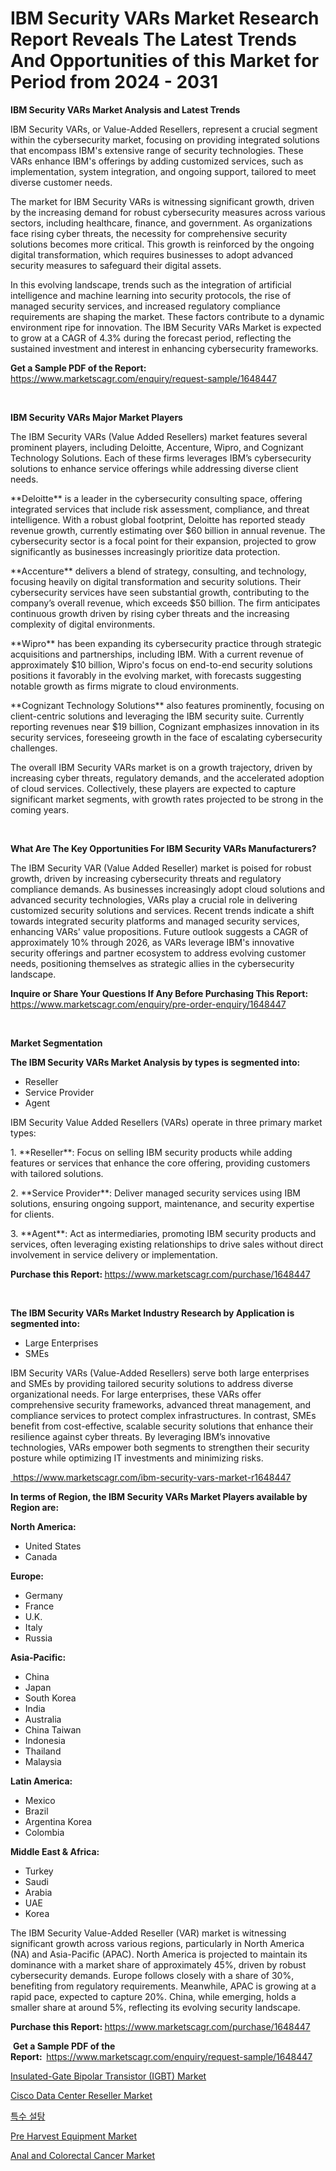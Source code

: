 <p><h1>IBM Security VARs Market Research Report Reveals The Latest Trends And Opportunities of this Market for Period from 2024 - 2031</h1></p><p><strong>IBM Security VARs Market Analysis and Latest Trends</strong></p>
<p><p>IBM Security VARs, or Value-Added Resellers, represent a crucial segment within the cybersecurity market, focusing on providing integrated solutions that encompass IBM's extensive range of security technologies. These VARs enhance IBM's offerings by adding customized services, such as implementation, system integration, and ongoing support, tailored to meet diverse customer needs. </p><p>The market for IBM Security VARs is witnessing significant growth, driven by the increasing demand for robust cybersecurity measures across various sectors, including healthcare, finance, and government. As organizations face rising cyber threats, the necessity for comprehensive security solutions becomes more critical. This growth is reinforced by the ongoing digital transformation, which requires businesses to adopt advanced security measures to safeguard their digital assets.</p><p>In this evolving landscape, trends such as the integration of artificial intelligence and machine learning into security protocols, the rise of managed security services, and increased regulatory compliance requirements are shaping the market. These factors contribute to a dynamic environment ripe for innovation. The IBM Security VARs Market is expected to grow at a CAGR of 4.3% during the forecast period, reflecting the sustained investment and interest in enhancing cybersecurity frameworks.</p></p>
<p><strong>Get a Sample PDF of the Report:&nbsp;</strong> <a href="https://www.marketscagr.com/enquiry/request-sample/1648447?utm_campaign=1286&utm_medium=2&utm_source=Github&utm_content=ia&utm_term=15102024&utm_id=ibm-security-vars">https://www.marketscagr.com/enquiry/request-sample/1648447</a></p>
<p>&nbsp;</p>
<p><strong>IBM Security VARs Major Market Players</strong></p>
<p><p>The IBM Security VARs (Value Added Resellers) market features several prominent players, including Deloitte, Accenture, Wipro, and Cognizant Technology Solutions. Each of these firms leverages IBM’s cybersecurity solutions to enhance service offerings while addressing diverse client needs.</p><p>**Deloitte** is a leader in the cybersecurity consulting space, offering integrated services that include risk assessment, compliance, and threat intelligence. With a robust global footprint, Deloitte has reported steady revenue growth, currently estimating over $60 billion in annual revenue. The cybersecurity sector is a focal point for their expansion, projected to grow significantly as businesses increasingly prioritize data protection.</p><p>**Accenture** delivers a blend of strategy, consulting, and technology, focusing heavily on digital transformation and security solutions. Their cybersecurity services have seen substantial growth, contributing to the company’s overall revenue, which exceeds $50 billion. The firm anticipates continuous growth driven by rising cyber threats and the increasing complexity of digital environments.</p><p>**Wipro** has been expanding its cybersecurity practice through strategic acquisitions and partnerships, including IBM. With a current revenue of approximately $10 billion, Wipro's focus on end-to-end security solutions positions it favorably in the evolving market, with forecasts suggesting notable growth as firms migrate to cloud environments.</p><p>**Cognizant Technology Solutions** also features prominently, focusing on client-centric solutions and leveraging the IBM security suite. Currently reporting revenues near $19 billion, Cognizant emphasizes innovation in its security services, foreseeing growth in the face of escalating cybersecurity challenges.</p><p>The overall IBM Security VARs market is on a growth trajectory, driven by increasing cyber threats, regulatory demands, and the accelerated adoption of cloud services. Collectively, these players are expected to capture significant market segments, with growth rates projected to be strong in the coming years.</p></p>
<p>&nbsp;</p>
<p><strong>What Are The Key Opportunities For IBM Security VARs Manufacturers?</strong></p>
<p><p>The IBM Security VAR (Value Added Reseller) market is poised for robust growth, driven by increasing cybersecurity threats and regulatory compliance demands. As businesses increasingly adopt cloud solutions and advanced security technologies, VARs play a crucial role in delivering customized security solutions and services. Recent trends indicate a shift towards integrated security platforms and managed security services, enhancing VARs' value propositions. Future outlook suggests a CAGR of approximately 10% through 2026, as VARs leverage IBM's innovative security offerings and partner ecosystem to address evolving customer needs, positioning themselves as strategic allies in the cybersecurity landscape.</p></p>
<p><strong>Inquire or Share Your Questions If Any Before Purchasing This Report:</strong> <a href="https://www.marketscagr.com/enquiry/pre-order-enquiry/1648447?utm_campaign=1286&utm_medium=2&utm_source=Github&utm_content=ia&utm_term=15102024&utm_id=ibm-security-vars">https://www.marketscagr.com/enquiry/pre-order-enquiry/1648447</a></p>
<p>&nbsp;</p>
<p><strong>Market Segmentation</strong></p>
<p><strong>The IBM Security VARs Market Analysis by types is segmented into:</strong></p>
<p><ul><li>Reseller</li><li>Service Provider</li><li>Agent</li></ul></p>
<p><p>IBM Security Value Added Resellers (VARs) operate in three primary market types: </p><p>1. **Reseller**: Focus on selling IBM security products while adding features or services that enhance the core offering, providing customers with tailored solutions. </p><p>2. **Service Provider**: Deliver managed security services using IBM solutions, ensuring ongoing support, maintenance, and security expertise for clients. </p><p>3. **Agent**: Act as intermediaries, promoting IBM security products and services, often leveraging existing relationships to drive sales without direct involvement in service delivery or implementation.</p></p>
<p><strong>Purchase this Report:&nbsp;</strong><a href="https://www.marketscagr.com/purchase/1648447?utm_campaign=1286&utm_medium=2&utm_source=Github&utm_content=ia&utm_term=15102024&utm_id=ibm-security-vars">https://www.marketscagr.com/purchase/1648447</a></p>
<p>&nbsp;</p>
<p><strong>The IBM Security VARs Market Industry Research by Application is segmented into:</strong></p>
<p><ul><li>Large Enterprises</li><li>SMEs</li></ul></p>
<p><p>IBM Security VARs (Value-Added Resellers) serve both large enterprises and SMEs by providing tailored security solutions to address diverse organizational needs. For large enterprises, these VARs offer comprehensive security frameworks, advanced threat management, and compliance services to protect complex infrastructures. In contrast, SMEs benefit from cost-effective, scalable security solutions that enhance their resilience against cyber threats. By leveraging IBM’s innovative technologies, VARs empower both segments to strengthen their security posture while optimizing IT investments and minimizing risks.</p></p>
<p><a href="https://www.marketscagr.com/ibm-security-vars-market-r1648447?utm_campaign=1286&utm_medium=2&utm_source=Github&utm_content=ia&utm_term=15102024&utm_id=ibm-security-vars">&nbsp;https://www.marketscagr.com/ibm-security-vars-market-r1648447</a></p>
<p><strong>In terms of Region, the IBM Security VARs Market Players available by Region are:</strong></p>
<p>
    <p> <strong> North America: </strong>
        <ul>
            <li>United States</li>
            <li>Canada</li>
        </ul>
        </p> 
    <p> <strong> Europe: </strong>
        <ul>
            <li>Germany</li>
            <li>France</li>
            <li>U.K.</li>
            <li>Italy</li>
            <li>Russia</li>
        </ul>
        </p> 
    <p> <strong> Asia-Pacific: </strong>
        <ul>
            <li>China</li>
            <li>Japan</li>
            <li>South Korea</li>
            <li>India</li>
            <li>Australia</li>
            <li>China Taiwan</li>
            <li>Indonesia</li>
            <li>Thailand</li>
            <li>Malaysia</li>
        </ul>
        </p> 
    <p> <strong> Latin America: </strong>
        <ul>
            <li>Mexico</li>
            <li>Brazil</li>
            <li>Argentina Korea</li>
            <li>Colombia</li>
        </ul>
        </p> 
    <p> <strong> Middle East & Africa: </strong>
        <ul>
            <li>Turkey</li>
            <li>Saudi</li>
            <li>Arabia</li>
            <li>UAE</li>
            <li>Korea</li>
        </ul>
    </p>
    </p>
<p><p>The IBM Security Value-Added Reseller (VAR) market is witnessing significant growth across various regions, particularly in North America (NA) and Asia-Pacific (APAC). North America is projected to maintain its dominance with a market share of approximately 45%, driven by robust cybersecurity demands. Europe follows closely with a share of 30%, benefiting from regulatory requirements. Meanwhile, APAC is growing at a rapid pace, expected to capture 20%. China, while emerging, holds a smaller share at around 5%, reflecting its evolving security landscape.</p></p>
<p><strong>Purchase this Report: </strong><a href="https://www.marketscagr.com/purchase/1648447?utm_campaign=1286&utm_medium=2&utm_source=Github&utm_content=ia&utm_term=15102024&utm_id=ibm-security-vars">https://www.marketscagr.com/purchase/1648447</a></p>
<p>&nbsp;<strong>Get a Sample PDF of the Report:&nbsp;&nbsp;</strong><a href="https://www.marketscagr.com/enquiry/request-sample/1648447?utm_campaign=1286&utm_medium=2&utm_source=Github&utm_content=ia&utm_term=15102024&utm_id=ibm-security-vars">https://www.marketscagr.com/enquiry/request-sample/1648447</a></p>
<p><strong></strong></p>
<p><p><a href="https://www.linkedin.com/pulse/global-perspectives-insulated-gate-bipolar-transistor-igbt-46c6e?trk=public_post_embed_feed-article-content&utm_campaign=1286&utm_medium=2&utm_source=Github&utm_content=ia&utm_term=15102024&utm_id=ibm-security-vars">Insulated-Gate Bipolar Transistor (IGBT) Market</a></p><p><a href="https://github.com/arionmp/Market-Research-Report-List-5/blob/main/cisco-data-center-reseller-market.md?utm_campaign=1286&utm_medium=2&utm_source=Github&utm_content=ia&utm_term=15102024&utm_id=ibm-security-vars">Cisco Data Center Reseller Market</a></p><p><a href="https://github.com/laholand/Market-Research-Report-List-6/blob/main/600382418071.md?utm_campaign=1286&utm_medium=2&utm_source=Github&utm_content=ia&utm_term=15102024&utm_id=ibm-security-vars">특수 설탕</a></p><p><a href="https://www.linkedin.com/pulse/pre-harvest-equipment-landscape-product-spectrum-market-umkee?trk=public_post_embed_feed-article-content&utm_campaign=1286&utm_medium=2&utm_source=Github&utm_content=ia&utm_term=15102024&utm_id=ibm-security-vars">Pre Harvest Equipment Market</a></p><p><a href="https://www.linkedin.com/pulse/emerging-trends-anal-colorectal-cancer-market-global-outlook-7prne?trk=public_post_embed_feed-article-content&utm_campaign=1286&utm_medium=2&utm_source=Github&utm_content=ia&utm_term=15102024&utm_id=ibm-security-vars">Anal and Colorectal Cancer Market</a></p></p>
